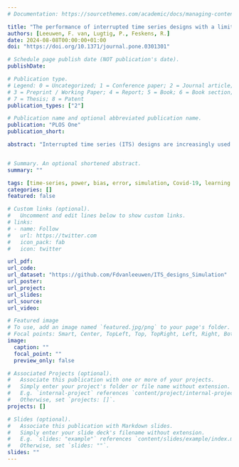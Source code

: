 ```yaml
---
# Documentation: https://sourcethemes.com/academic/docs/managing-content/

title: "The performance of interrupted time series designs with a limited number of time points: Learning losses due to school closures during the COVID-19 pandemic"
authors: [Leeuwen, F. van, Lugtig, P., Feskens, R.]
date: 2024-08-08T00:00:00+01:00
doi: "https://doi.org/10.1371/journal.pone.0301301"

# Schedule page publish date (NOT publication's date).
publishDate:

# Publication type.
# Legend: 0 = Uncategorized; 1 = Conference paper; 2 = Journal article;
# 3 = Preprint / Working Paper; 4 = Report; 5 = Book; 6 = Book section;
# 7 = Thesis; 8 = Patent
publication_types: ["2"]

# Publication name and optional abbreviated publication name.
publication: "PLOS One"
publication_short: 

abstract: "Interrupted time series (ITS) designs are increasingly used for estimating the effect of shocks in natural experiments. Currently, ITS designs are often used in scenarios with many time points and simple data structures. This research investigates the performance of ITS designs when the number of time points is limited and with complex data structures. Using a Monte Carlo simulation study, we empirically derive the performance—in terms of power, bias and precision- of the ITS design. Scenarios are considered with multiple interventions, a low number of time points and different effect sizes based on a motivating example of the learning loss due to COVID school closures. The results of the simulation study show the power of the step change depends mostly on the sample size, while the power of the slope change depends on the number of time points. In the basic scenario, with both a step and a slope change and an effect size of 30% of the pre-intervention slope, the required sample size for detecting a step change is 1,100 with a minimum of twelve time points. For detecting a slope change the required sample size decreases to 500 with eight time points. To decide if there is enough power researchers should inspect their data, hypothesize about effect sizes and consider an appropriate model before applying an ITS design to their research. This paper contributes to the field of methodology in two ways. Firstly, the motivation example showcases the difficulty of employing ITS designs in cases which do not adhere to a single intervention. Secondly, models are proposed for more difficult ITS designs and their performance is tested."


# Summary. An optional shortened abstract.
summary: ""

tags: [time-series, power, bias, error, simulation, Covid-19, learning loss]
categories: []
featured: false

# Custom links (optional).
#   Uncomment and edit lines below to show custom links.
# links:
# - name: Follow
#   url: https://twitter.com
#   icon_pack: fab
#   icon: twitter

url_pdf:
url_code: 
url_dataset: "https://github.com/Fdvanleeuwen/ITS_designs_Simulation"
url_poster:
url_project:
url_slides:
url_source:
url_video:

# Featured image
# To use, add an image named `featured.jpg/png` to your page's folder. 
# Focal points: Smart, Center, TopLeft, Top, TopRight, Left, Right, BottomLeft, Bottom, BottomRight.
image:
  caption: ""
  focal_point: ""
  preview_only: false

# Associated Projects (optional).
#   Associate this publication with one or more of your projects.
#   Simply enter your project's folder or file name without extension.
#   E.g. `internal-project` references `content/project/internal-project/index.md`.
#   Otherwise, set `projects: []`.
projects: []

# Slides (optional).
#   Associate this publication with Markdown slides.
#   Simply enter your slide deck's filename without extension.
#   E.g. `slides: "example"` references `content/slides/example/index.md`.
#   Otherwise, set `slides: ""`.
slides: ""
---
```

